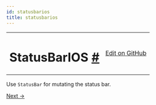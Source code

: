 ```yaml
---
id: statusbarios
title: statusbarios
---
```

<a id="content"></a><table width="100%"><tbody><tr><td><h1><a class="anchor" name="statusbarios"></a>StatusBarIOS <a class="hash-link" href="docs/statusbarios.html#statusbarios">#</a></h1></td><td style="text-align:right;"><a target="_blank" href="https://github.com/facebook/react-native/blob/0.29-stable/Libraries/Components/StatusBar/StatusBarIOS.ios.js">Edit on GitHub</a></td></tr></tbody></table><div><div><p>Use <code>StatusBar</code> for mutating the status bar.</p></div></div><div class="docs-prevnext"><a class="docs-next" href="docs/stylesheet.html#content">Next →</a></div>
